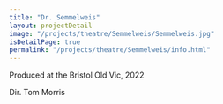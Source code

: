```yaml
---
title: "Dr. Semmelweis"
layout: projectDetail
image: "/projects/theatre/Semmelweis/Semmelweis.jpg"
isDetailPage: true
permalink: "/projects/theatre/Semmelweis/info.html"
---
```

Produced at the Bristol Old Vic, 2022
<p>Dir. Tom Morris</p>

